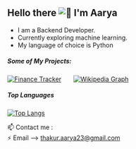 ## Hello there ![👋](https://user-images.githubusercontent.com/18350557/176309783-0785949b-9127-417c-8b55-ab5a4333674e.gif) I'm Aarya

- I am a Backend Developer.
- Currently exploring machine learning.
- My language of choice is Python


##### Some of My Projects:



[![Finance Tracker](https://github-readme-stats.vercel.app/api/pin/?username=rya23&repo=Finance-Tracker&theme=dark)](https://github.com/rya23/Finance-Tracker)&nbsp;&nbsp;&nbsp;&nbsp;&nbsp;&nbsp;&nbsp;[![Wikipedia Graph](https://github-readme-stats.vercel.app/api/pin/?username=rya23&repo=wikipedia-graph&theme=dark)](https://github.com/rya23/wikipedia-graph)



##### Top Languages

[![Top Langs](https://github-readme-stats.vercel.app/api/top-langs/?username=rya23&theme=dark)](https://github.com/rya23/github-readme-stats)

📫 Contact me : <br /> 
  ⚡ Email --> thakur.aarya23@gmail.com <br /> 
